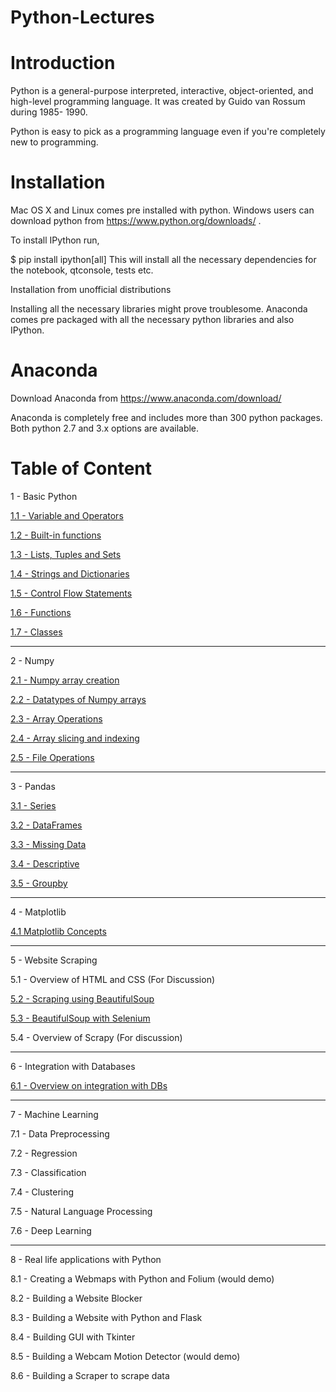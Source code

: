 # Python-Lectures

# Introduction

Python is a general-purpose interpreted, interactive, object-oriented, and high-level programming language. It was created by Guido van Rossum during 1985- 1990. 

Python is easy to pick as a programming language even if you're completely new to programming.

# Installation

Mac OS X and Linux comes pre installed with python. Windows users can download python from https://www.python.org/downloads/ .

To install IPython run,

$ pip install ipython[all]
This will install all the necessary dependencies for the notebook, qtconsole, tests etc.

Installation from unofficial distributions

Installing all the necessary libraries might prove troublesome. Anaconda comes pre packaged with all the necessary python libraries and also IPython.

# Anaconda

Download Anaconda from https://www.anaconda.com/download/

Anaconda is completely free and includes more than 300 python packages. Both python 2.7 and 3.x options are available.

# Table of Content

1 - Basic Python

  [1.1 - Variable and Operators](https://github.com/kishi001/Python-Lectures/blob/master/Basic%20Python/1-variables-and-Operators-finished.ipynb) 
  
  [1.2 - Built-in functions](https://github.com/kishi001/Python-Lectures/blob/master/Basic%20Python/2-Built-in-functions-finished.ipynb)
  
  [1.3 - Lists, Tuples and Sets](https://github.com/kishi001/Python-Lectures/blob/master/Basic%20Python/3-Lists-Tuples-and-Sets-finished.ipynb)

  [1.4 - Strings and Dictionaries](https://github.com/kishi001/Python-Lectures/blob/master/Basic%20Python/4-Strings-and-Dictionaries-finished.ipynb)

  [1.5 - Control Flow Statements](https://github.com/kishi001/Python-Lectures/blob/master/Basic%20Python/5-Control-Flow-Statements-finished.ipynb)

  [1.6 - Functions](https://github.com/kishi001/Python-Lectures/blob/master/Basic%20Python/6-Functions-finished.ipynb)

  [1.7 - Classes](https://github.com/kishi001/Python-Lectures/blob/master/Basic%20Python/7-Classes-finished.ipynb)

----------------------------------------------------------------

2 - Numpy
  
  [2.1 - Numpy array creation](https://github.com/kishi001/Python-Lectures/blob/master/Numpy/1-Numpy-array-creation-finished.ipynb)
  
  [2.2 - Datatypes of Numpy arrays](https://github.com/kishi001/Python-Lectures/blob/master/Numpy/2-Datatypes-of-Numpy-arrays-finished.ipynb)
  
  [2.3 - Array Operations](https://github.com/kishi001/Python-Lectures/blob/master/Numpy/3-Array-Operations-finished.ipynb)
  
  [2.4 - Array slicing and indexing](https://github.com/kishi001/Python-Lectures/blob/master/Numpy/4-Arrays-slicing-and-indexing-finished.ipynb)
  
  [2.5 - File Operations](https://github.com/kishi001/Python-Lectures/blob/master/Numpy/5-File-Operations-finished.ipynb)
  
---------------------------------------------------------------- 
  
 3 - Pandas
 
  [3.1 - Series](https://github.com/kishi001/Python-Lectures/blob/master/Pandas/1-Series-finished.ipynb)
  
  [3.2 - DataFrames](https://github.com/kishi001/Python-Lectures/blob/master/Pandas/2-DataFrames-finished.ipynb)
  
  [3.3 - Missing Data](https://github.com/kishi001/Python-Lectures/blob/master/Pandas/3-Missing-Data-finished.ipynb)
  
  [3.4 - Descriptive](https://github.com/kishi001/Python-Lectures/blob/master/Pandas/4-Descriptive-finished.ipynb)
  
  [3.5 - Groupby](https://github.com/kishi001/Python-Lectures/blob/master/Pandas/5-Groupby-finished.ipynb)
  
---------------------------------------------------------------- 

 4 - Matplotlib
  
  [4.1 Matplotlib Concepts](https://github.com/kishi001/Python-Lectures/blob/master/Matplotlib/1-Matplotlib-Concepts.ipynb)  
 
----------------------------------------------------------------
 
 5 - Website Scraping
 
  5.1 - Overview of HTML and CSS (For Discussion)
  
  [5.2 - Scraping using BeautifulSoup](https://github.com/kishi001/Python-Lectures/blob/master/Website%20Scraping/2-Scraping-using-BeautifulSoup.ipynb)
  
  [5.3 - BeautifulSoup with Selenium](https://github.com/kishi001/scrape-twitter)
  
  5.4 - Overview of Scrapy (For discussion)
 
 ----------------------------------------------------------------
 
 6 - Integration with Databases
  
  [6.1 - Overview on integration with DBs](https://github.com/kishi001/Python-Lectures/blob/master/Integration%20with%20Databases/Overview-on-integration-with-DBs.ipynb)
  
 ---------------------------------------------------------
 
 7 - Machine Learning


 7.1 - Data Preprocessing

 7.2 - Regression
 
 7.3 - Classification
 
 7.4 - Clustering
 
 7.5 - Natural Language Processing
 
 7.6 - Deep Learning
  
 -------------------------------------------------------

 8 - Real life applications with Python
 
 8.1 - Creating a Webmaps with Python and Folium (would demo)
 
 8.2 - Building a Website Blocker 
 
 8.3 - Building a Website with Python and Flask 
 
 8.4 - Building GUI with Tkinter
 
 8.5 - Building a Webcam Motion Detector (would demo)
 
 8.6 - Building a Scraper to scrape data
